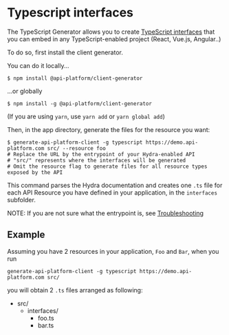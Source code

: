 # Typescript interfaces

The TypeScript Generator allows you to create [TypeScript interfaces](https://www.typescriptlang.org/docs/handbook/interfaces.html) that you can embed in any TypeScript-enabled project (React, Vue.js, Angular..)

To do so, first install the client generator.

You can do it locally...

    $ npm install @api-platform/client-generator

...or globally

    $ npm install -g @api-platform/client-generator

(If you are using `yarn`, use `yarn add` or `yarn global add`)

Then, in the app directory, generate the files for the resource you want:

    $ generate-api-platform-client -g typescript https://demo.api-platform.com src/ --resource foo
    # Replace the URL by the entrypoint of your Hydra-enabled API
    # "src/" represents where the interfaces will be generated
    # Omit the resource flag to generate files for all resource types exposed by the API

This command parses the Hydra documentation and creates one `.ts` file for each API Resource you have defined in your application, in the `interfaces` subfolder.

NOTE: If you are not sure what the entrypoint is, see [Troubleshooting](troubleshooting.md)

## Example

Assuming you have 2 resources in your application, `Foo` and `Bar`, when you run

`generate-api-platform-client -g typescript https://demo.api-platform.com src/`

you will obtain 2 `.ts` files arranged as following:

* src/
  * interfaces/
    * foo.ts
    * bar.ts
